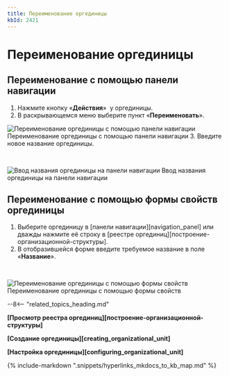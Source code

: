 ```yaml
---
title: Переименование оргединицы
kbId: 2421
---
```


# Переименование оргединицы

## Переименование с помощью панели навигации

1. Нажмите кнопку «**Действия**» *‌* у оргединицы.
2. В раскрывающемся меню выберите пункт «**Переименовать**».
![Переименование оргединицы с помощью панели навигации](https://kb.comindware.ru/assets/organizational_structure_modeling_rename_from_navigation.png)
Переименование оргединицы с помощью панели навигации
3. Введите новое название оргединицы.

 

![Ввод названия оргединицы на панели навигации](https://kb.comindware.ru/assets/organizational_structure_modeling_rename_on_creation.png)
Ввод названия оргединицы на панели навигации

## Переименование с помощью формы свойств оргединицы

1. Выберите оргединицу в [панели навигации][navigation_panel] или дважды нажмите её строку в [реестре оргединиц][построение-организационной-структуры].
2. В отобразившейся форме введите требуемое название в поле «**Название**».

 

![Переименование оргединицы с помощью формы свойств](https://kb.comindware.ru/assets/organizational_structure_modeling_rename_from_properties.png)
Переименование оргединицы с помощью формы свойств

--8<-- "related_topics_heading.md"

**[Просмотр реестра оргединиц][построение-организационной-структуры]**

**[Создание оргединицы][creating_organizational_unit]**

**[Настройка оргединицы][configuring_organizational_unit]**

{% include-markdown ".snippets/hyperlinks_mkdocs_to_kb_map.md" %}
